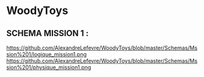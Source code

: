 # WoodyToys
 
## SCHEMA MISSION 1 :
https://github.com/AlexandreLefevre/WoodyToys/blob/master/Schemas/Mssion%201/logique_mission1.png
https://github.com/AlexandreLefevre/WoodyToys/blob/master/Schemas/Mssion%201/physique_mission1.png
